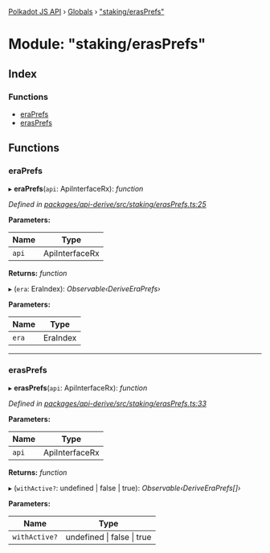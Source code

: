 [Polkadot JS API](../README.md) › [Globals](../globals.md) › ["staking/erasPrefs"](_staking_erasprefs_.md)

# Module: "staking/erasPrefs"

## Index

### Functions

* [eraPrefs](_staking_erasprefs_.md#eraprefs)
* [erasPrefs](_staking_erasprefs_.md#erasprefs)

## Functions

###  eraPrefs

▸ **eraPrefs**(`api`: ApiInterfaceRx): *function*

*Defined in [packages/api-derive/src/staking/erasPrefs.ts:25](https://github.com/polkadot-js/api/blob/f95384d9ff/packages/api-derive/src/staking/erasPrefs.ts#L25)*

**Parameters:**

Name | Type |
------ | ------ |
`api` | ApiInterfaceRx |

**Returns:** *function*

▸ (`era`: EraIndex): *Observable‹DeriveEraPrefs›*

**Parameters:**

Name | Type |
------ | ------ |
`era` | EraIndex |

___

###  erasPrefs

▸ **erasPrefs**(`api`: ApiInterfaceRx): *function*

*Defined in [packages/api-derive/src/staking/erasPrefs.ts:33](https://github.com/polkadot-js/api/blob/f95384d9ff/packages/api-derive/src/staking/erasPrefs.ts#L33)*

**Parameters:**

Name | Type |
------ | ------ |
`api` | ApiInterfaceRx |

**Returns:** *function*

▸ (`withActive?`: undefined | false | true): *Observable‹DeriveEraPrefs[]›*

**Parameters:**

Name | Type |
------ | ------ |
`withActive?` | undefined &#124; false &#124; true |
